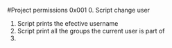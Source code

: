 #Project permissions 0x001
0. Script change user
1. Script prints the efective username
3. Script print all the groups the current user is part of
4. 